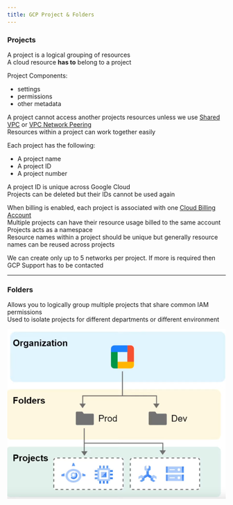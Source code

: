 ```yaml
---
title: GCP Project & Folders
---
```


### Projects

A project is a logical grouping of resources  
A cloud resource **has to** belong to a project

Project Components:
* settings
* permissions
* other metadata

A project cannot access another projects resources unless we use [Shared VPC](../GCP%20Networking%20Services/GCP%20Networking%20Services.md#shared-vpc) or [VPC Network Peering](../GCP%20Networking%20Services/GCP%20Networking%20Services.md#vpc-network-peering)  
Resources within a project can work together easily

Each project has the following:
* A project name
* A project ID
* A project number

A project ID is unique across Google Cloud  
Projects can be deleted but their IDs cannot be used again

When billing is enabled, each project is associated with one [Cloud Billing Account](../GCP%20Support%20&%20Billing/Cloud%20Billing%20Account.md)  
Multiple projects can have their resource usage billed to the same account  
Projects acts as a namespace  
Resource names within a project should be unique but generally resource names can be reused across projects

We can create only up to 5 networks per project. If more is required then GCP Support has  to be contacted

---

### Folders

Allows you to logically group multiple projects that share common IAM permissions  
Used to isolate projects for different departments or different environment

![GCP Folders|350](../images/gcp_folders.png)
